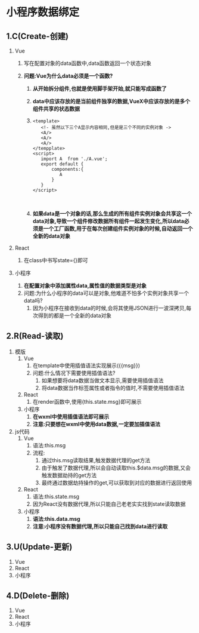 # 小程序数据绑定

## 1.C(Create-创建)

1. Vue

   1. 写在配置对象的data函数中,data函数返回一个状态对象

   2. **问题:Vue为什么data必须是一个函数?**

      1. **从开始拆分组件,也就是使用脚手架开始,就只能写成函数了**

      2. **data中应该存放的是当前组件独享的数据,VueX中应该存放的是多个组件共享的状态数据**

      3. ```
         <template>
         	<!- 虽然以下三个A显示内容相同,但是是三个不同的实例对象 ->
         	<A/>
         	<A/>
         	<A/>
         </tempplate>
         <script>
         	import A  from './A.vue';
         	export default {
         		components:{
                   A
         		}
         	}
         </script>

         ```

         ​

      4. **如果data是一个对象的话,那么生成的所有组件实例对象会共享这一个data对象,导致一个组件修改数据所有组件一起发生变化,所以data必须是一个工厂函数,用于在每次创建组件实例对象的时候,自动返回一个全新的data对象**

2. React

   1. 在class中书写state={}即可

3. 小程序

   1. **在配置对象中添加属性data,属性值的数据类型是对象**
   2. 问题:为什么小程序的data可以是对象,他难道不怕多个实例对象共享一个data吗?
      1. 因为小程序在接收到data的时候,会将其使用JSON进行一波深拷贝,每次得到的都是一个全新的data对象

## 2.R(Read-读取)

1. 模版
   1. Vue
      1. 在template中使用插值语法实现展示({{msg}})
      2. 问题:什么情况下需要使用插值语法?
         1. 如果想要将data数据当做文本显示,需要使用插值语法
         2. 将data数据当作标签属性或者指令的值时,不需要使用插值语法
   2. React
      1. 在render函数中,使用{this.state.msg}即可展示
   3. 小程序
      1. **在wxml中使用插值语法即可展示**
      2. **注意:只要想在wxml中使用data数据,一定要加插值语法**
2. js代码
   1. Vue
      1. 语法:this.msg
      2. 流程:
         1. 通过this.msg读取结果,触发数据代理的get方法
         2. 由于触发了数据代理,所以会自动读取this.$data.msg的数据,又会触发数据劫持的get方法
         3. 最终通过数据劫持操作的get,可以获取到对应的数据进行返回使用
   2. React
      1. 语法:this.state.msg
      2. 因为React没有数据代理,所以只能自己老老实实找到state读取数据
   3. 小程序
      1. **语法:this.data.msg**
      2. **注意:小程序没有数据代理,所以只能自己找到data进行读取**

## 3.U(Update-更新)

1. Vue
2. React
3. 小程序

## 4.D(Delete-删除)

1. Vue
2. React
3. 小程序